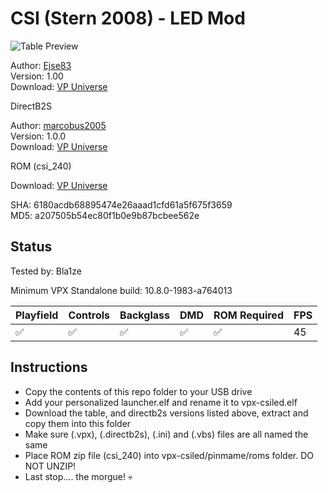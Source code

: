 # CSI (Stern 2008) - LED Mod 

![Table Preview](https://github.com/Bla1ze/vpx-images/blob/main/vpx-csiled.png)

Author: [Ejse83](https://vpuniverse.com/profile/53365-ejse83/)  
Version: 1.00  
Download: [VP Universe](https://vpuniverse.com/files/file/21552-csi-stern-2008_vpx_100-ejse83-led-mod/)

DirectB2S

Author: [marcobus2005](https://vpuniverse.com/profile/53087-marcobus2005/)  
Version: 1.0.0  
Download: [VP Universe](https://vpuniverse.com/files/file/13543-the-champion-pub-bally-1998-b2s-with-full-dmd/)

ROM (csi_240)

Download: [VP Universe](https://vpuniverse.com/files/file/3413-csi-crime-scene-investigation-v24/)

SHA: 6180acdb68895474e26aaad1cfd61a5f675f3659  
MD5: a207505b54ec80f1b0e9b87bcbee562e

## Status 

Tested by: Bla1ze

Minimum VPX Standalone build: 10.8.0-1983-a764013

| Playfield | Controls | Backglass | DMD | ROM Required | FPS | 
|-----------|----------|-----------|-----|--------------|-----|
| :white_check_mark: | :white_check_mark: | :white_check_mark: | :white_check_mark: | :white_check_mark: | 45 |

## Instructions

- Copy the contents of this repo folder to your USB drive
- Add your personalized launcher.elf and rename it to vpx-csiled.elf
- Download the table, and directb2s versions listed above, extract and copy them into this folder
- Make sure (.vpx), (.directb2s), (.ini) and (.vbs) files are all named the same
- Place ROM zip file (csi_240) into vpx-csiled/pinmame/roms folder. DO NOT UNZIP!
- Last stop.... the morgue! 💀
